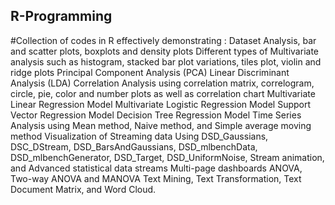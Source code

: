 ## R-Programming

#Collection of codes in R effectively demonstrating :
Dataset Analysis, bar and scatter plots, boxplots and density plots
Different types of Multivariate analysis such as histogram, stacked bar plot variations, tiles plot, violin and ridge plots
Principal Component Analysis (PCA)
Linear Discriminant Analysis (LDA)
Correlation Analysis using correlation matrix, correlogram, circle, pie, color and number plots as well as correlation chart
Multivariate Linear Regression Model
Multivariate Logistic Regression Model
Support Vector Regression Model
Decision Tree Regression Model
Time Series Analysis using Mean method, Naive method, and Simple average moving method
Visualization of Streaming data
Using DSD_Gaussians, DSC_DStream, DSD_BarsAndGaussians, DSD_mlbenchData, DSD_mlbenchGenerator, DSD_Target, DSD_UniformNoise, Stream animation, and Advanced statistical data streams
Multi-page dashboards
ANOVA, Two-way ANOVA and MANOVA
Text Mining, Text Transformation, Text Document Matrix, and Word Cloud. 
